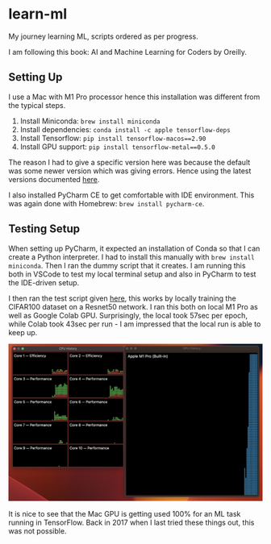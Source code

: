 # learn-ml
My journey learning ML, scripts ordered as per progress.

I am following this book: AI and Machine Learning for Coders by Oreilly.

## Setting Up

I use a Mac with M1 Pro processor hence this installation was different from the typical steps.

1. Install Miniconda: `brew install miniconda`
2. Install dependencies: `conda install -c apple tensorflow-deps`
3. Install Tensorflow: `pip install tensorflow-macos==2.90`
4. Install GPU support: `pip install tensorflow-metal==0.5.0`

The reason I had to give a specific version here was because the default was some newer version which was giving errors. Hence using the latest versions documented [here](https://developer.apple.com/metal/tensorflow-plugin/).

I also installed PyCharm CE to get comfortable with IDE environment. This was again done with Homebrew: `brew install pycharm-ce`.

## Testing Setup

When setting up PyCharm, it expected an installation of Conda so that I can create a Python interpreter. I had to install this manually with `brew install miniconda`. Then I ran the dummy script that it creates. I am running this both in VSCode to test my local terminal setup and also in PyCharm to test the IDE-driven setup.

I then ran the test script given [here](https://developer.apple.com/metal/tensorflow-plugin/), this works by locally training the CIFAR100 dataset on a Resnet50 network. I ran this both on local M1 Pro as well as Google Colab GPU. Surprisingly, the local took 57sec per epoch, while Colab took 43sec per run - I am impressed that the local run is able to keep up.

![Mac GPU getting fully utilised](embeds/Screenshot%202023-03-06%20at%2012.20.18%20AM.png)

It is nice to see that the Mac GPU is getting used 100% for an ML task running in TensorFlow. Back in 2017 when I last tried these things out, this was not possible.